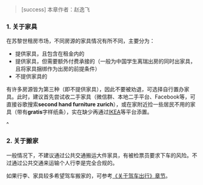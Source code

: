 > [success] 本章作者：赵逸飞

### **1. 关于家具**

在苏黎世租房市场，不同房源的家具情况有所不同，主要分为：

* 提供家具，且包含在租金内的
* 提供家具，但需要额外付费承接的（一般为中国学生离瑞出房的同时出家具，且将家具捆绑作为出房的前提条件）
* 不提供家具的

有许多房源皆为第三种（即不提供家具），因此不要被劝退，可选择自行置办家具。此时，建议首先尝试收二手家具（微信群、本地二手平台、Facebook等，可直接谷歌搜索**second hand furniture zurich**），或在家附近捡一些居民不用的家具（带有**gratis**字样纸条），实在缺少再通过[IKEA](https://www.ikea.com/ch/en/)等平台添置。

^

### **2. 关于搬家**

一般情况下，不建议通过公共交通搬运大件家具，有被检票员要求下车的风险。不过通过公共交通来运输个人行李是完全合规的。

如果行李、家具较多希望驾车搬家的，可参考[《关于驾车出行》章节](../living_in_zurich/travel/driving_in_zurich.md)。
